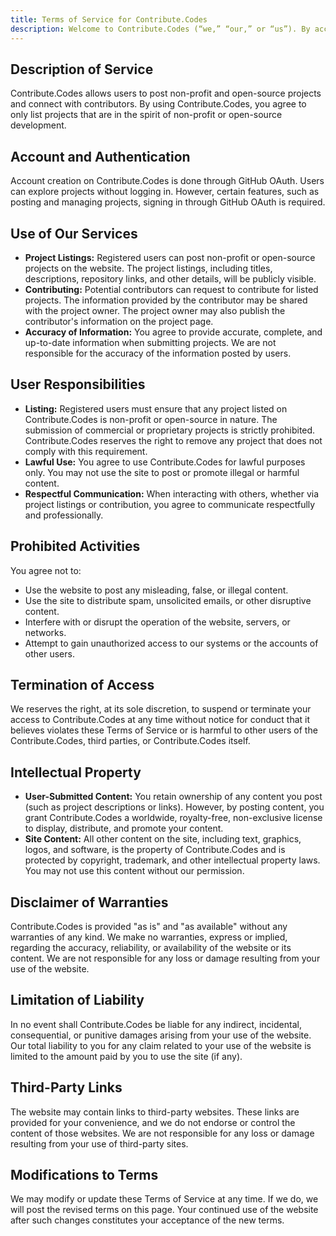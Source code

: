 ```yaml
---
title: Terms of Service for Contribute.Codes
description: Welcome to Contribute.Codes (“we,” “our,” or “us”). By accessing or using our website, you agree to comply with and be bound by the following Terms of Service. If you do not agree with these terms, please do not use the website.
---
```


## Description of Service

Contribute.Codes allows users to post non-profit and open-source projects and connect with contributors. By using Contribute.Codes, you agree to only list projects that are in the spirit of non-profit or open-source development.

## Account and Authentication

Account creation on Contribute.Codes is done through GitHub OAuth. Users can explore projects without logging in. However, certain features, such as posting and managing projects, signing in through GitHub OAuth is required.

## Use of Our Services

- **Project Listings:** Registered users can post non-profit or open-source projects on the website. The project listings, including titles, descriptions, repository links, and other details, will be publicly visible.
- **Contributing:** Potential contributors can request to contribute for listed projects. The information provided by the contributor may be shared with the project owner. The project owner may also publish the contributor's information on the project page.
- **Accuracy of Information:** You agree to provide accurate, complete, and up-to-date information when submitting projects. We are not responsible for the accuracy of the information posted by users.

## User Responsibilities

- **Listing:** Registered users must ensure that any project listed on Contribute.Codes is non-profit or open-source in nature. The submission of commercial or proprietary projects is strictly prohibited. Contribute.Codes reserves the right to remove any project that does not comply with this requirement.
- **Lawful Use:** You agree to use Contribute.Codes for lawful purposes only. You may not use the site to post or promote illegal or harmful content.
- **Respectful Communication:** When interacting with others, whether via project listings or contribution, you agree to communicate respectfully and professionally.

## Prohibited Activities

You agree not to:
- Use the website to post any misleading, false, or illegal content.
- Use the site to distribute spam, unsolicited emails, or other disruptive content.
- Interfere with or disrupt the operation of the website, servers, or networks.
- Attempt to gain unauthorized access to our systems or the accounts of other users.

## Termination of Access

We reserves the right, at its sole discretion, to suspend or terminate your access to Contribute.Codes at any time without notice for conduct that it believes violates these Terms of Service or is harmful to other users of the Contribute.Codes, third parties, or Contribute.Codes itself.

## Intellectual Property

- **User-Submitted Content:** You retain ownership of any content you post (such as project descriptions or links). However, by posting content, you grant Contribute.Codes a worldwide, royalty-free, non-exclusive license to display, distribute, and promote your content.
- **Site Content:** All other content on the site, including text, graphics, logos, and software, is the property of Contribute.Codes and is protected by copyright, trademark, and other intellectual property laws. You may not use this content without our permission.

## Disclaimer of Warranties

Contribute.Codes is provided "as is" and "as available" without any warranties of any kind. We make no warranties, express or implied, regarding the accuracy, reliability, or availability of the website or its content. We are not responsible for any loss or damage resulting from your use of the website.

## Limitation of Liability

In no event shall Contribute.Codes be liable for any indirect, incidental, consequential, or punitive damages arising from your use of the website. Our total liability to you for any claim related to your use of the website is limited to the amount paid by you to use the site (if any).

## Third-Party Links

The website may contain links to third-party websites. These links are provided for your convenience, and we do not endorse or control the content of those websites. We are not responsible for any loss or damage resulting from your use of third-party sites.

## Modifications to Terms

We may modify or update these Terms of Service at any time. If we do, we will post the revised terms on this page. Your continued use of the website after such changes constitutes your acceptance of the new terms.
